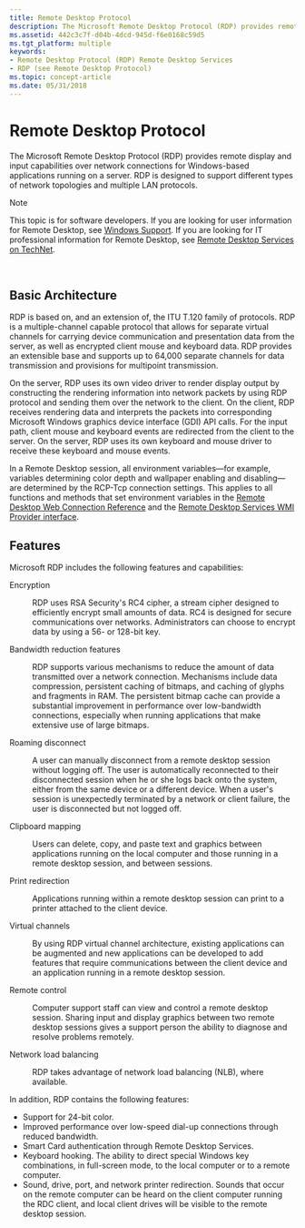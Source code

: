 ```yaml
---
title: Remote Desktop Protocol
description: The Microsoft Remote Desktop Protocol (RDP) provides remote display and input capabilities over network connections for Windows-based applications running on a server.
ms.assetid: 442c3c7f-d04b-4dcd-945d-f6e0168c59d5
ms.tgt_platform: multiple
keywords:
- Remote Desktop Protocol (RDP) Remote Desktop Services
- RDP (see Remote Desktop Protocol)
ms.topic: concept-article
ms.date: 05/31/2018
---
```


# Remote Desktop Protocol

The Microsoft Remote Desktop Protocol (RDP) provides remote display and input capabilities over network connections for Windows-based applications running on a server. RDP is designed to support different types of network topologies and multiple LAN protocols.

> [!Note]  
> This topic is for software developers. If you are looking for user information for Remote Desktop, see [Windows Support](https://windows.microsoft.com/windows/support#1TC=windows-8). If you are looking for IT professional information for Remote Desktop, see [Remote Desktop Services on TechNet](/windows/deployment/deploy-whats-new).

 

## Basic Architecture

RDP is based on, and an extension of, the ITU T.120 family of protocols. RDP is a multiple-channel capable protocol that allows for separate virtual channels for carrying device communication and presentation data from the server, as well as encrypted client mouse and keyboard data. RDP provides an extensible base and supports up to 64,000 separate channels for data transmission and provisions for multipoint transmission.

On the server, RDP uses its own video driver to render display output by constructing the rendering information into network packets by using RDP protocol and sending them over the network to the client. On the client, RDP receives rendering data and interprets the packets into corresponding Microsoft Windows graphics device interface (GDI) API calls. For the input path, client mouse and keyboard events are redirected from the client to the server. On the server, RDP uses its own keyboard and mouse driver to receive these keyboard and mouse events.

In a Remote Desktop session, all environment variables—for example, variables determining color depth and wallpaper enabling and disabling—are determined by the RCP-Tcp connection settings. This applies to all functions and methods that set environment variables in the [Remote Desktop Web Connection Reference](remote-desktop-web-connection-reference.md) and the [Remote Desktop Services WMI Provider interface](terminal-services-wmi-provider-reference.md).

## Features

Microsoft RDP includes the following features and capabilities:

<dl> <dt>

<span id="Encryption"></span><span id="encryption"></span><span id="ENCRYPTION"></span>Encryption
</dt> <dd>

RDP uses RSA Security's RC4 cipher, a stream cipher designed to efficiently encrypt small amounts of data. RC4 is designed for secure communications over networks. Administrators can choose to encrypt data by using a 56- or 128-bit key.

</dd> <dt>

<span id="Bandwidth_reduction_features"></span><span id="bandwidth_reduction_features"></span><span id="BANDWIDTH_REDUCTION_FEATURES"></span>Bandwidth reduction features
</dt> <dd>

RDP supports various mechanisms to reduce the amount of data transmitted over a network connection. Mechanisms include data compression, persistent caching of bitmaps, and caching of glyphs and fragments in RAM. The persistent bitmap cache can provide a substantial improvement in performance over low-bandwidth connections, especially when running applications that make extensive use of large bitmaps.

</dd> <dt>

<span id="Roaming_disconnect"></span><span id="roaming_disconnect"></span><span id="ROAMING_DISCONNECT"></span>Roaming disconnect
</dt> <dd>

A user can manually disconnect from a remote desktop session without logging off. The user is automatically reconnected to their disconnected session when he or she logs back onto the system, either from the same device or a different device. When a user's session is unexpectedly terminated by a network or client failure, the user is disconnected but not logged off.

</dd> <dt>

<span id="Clipboard_mapping"></span><span id="clipboard_mapping"></span><span id="CLIPBOARD_MAPPING"></span>Clipboard mapping
</dt> <dd>

Users can delete, copy, and paste text and graphics between applications running on the local computer and those running in a remote desktop session, and between sessions.

</dd> <dt>

<span id="Print_redirection"></span><span id="print_redirection"></span><span id="PRINT_REDIRECTION"></span>Print redirection
</dt> <dd>

Applications running within a remote desktop session can print to a printer attached to the client device.

</dd> <dt>

<span id="Virtual_channels"></span><span id="virtual_channels"></span><span id="VIRTUAL_CHANNELS"></span>Virtual channels
</dt> <dd>

By using RDP virtual channel architecture, existing applications can be augmented and new applications can be developed to add features that require communications between the client device and an application running in a remote desktop session.

</dd> <dt>

<span id="Remote_control"></span><span id="remote_control"></span><span id="REMOTE_CONTROL"></span>Remote control
</dt> <dd>

Computer support staff can view and control a remote desktop session. Sharing input and display graphics between two remote desktop sessions gives a support person the ability to diagnose and resolve problems remotely.

</dd> <dt>

<span id="Network_load_balancing"></span><span id="network_load_balancing"></span><span id="NETWORK_LOAD_BALANCING"></span>Network load balancing
</dt> <dd>

RDP takes advantage of network load balancing (NLB), where available.

</dd> </dl>

In addition, RDP contains the following features:

-   Support for 24-bit color.
-   Improved performance over low-speed dial-up connections through reduced bandwidth.
-   Smart Card authentication through Remote Desktop Services.
-   Keyboard hooking. The ability to direct special Windows key combinations, in full-screen mode, to the local computer or to a remote computer.
-   Sound, drive, port, and network printer redirection. Sounds that occur on the remote computer can be heard on the client computer running the RDC client, and local client drives will be visible to the remote desktop session.

 

 
